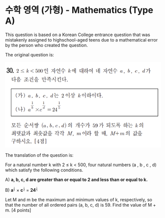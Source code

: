 # 수학 영역 (가형) - Mathematics (Type A)

This question is based on a Korean College entrance question
that was mistakenly assigned to highschool-aged teens
due to a mathematical error by the person who created the question.

The original question is:

![Original Question](original_problem_korean.png "OG hs question")

The translation of the question is:

For a natural number k with 2 ≤ k < 500, four natural numbers (a , b , c , d)
which satisfy the following conditions.

A) **a, b, c, d are greater than or equal to 2 and less than or equal to k.**

B) <b>a</b><sup><math><mfrac><mn>1</mn><mi>b</mi></mfrac></math></sup> ×
<b>c</b><sup><math><mfrac><mn>1</mn><mi>d</mi></mfrac></math></sup> =
<b>24</b><sup><math><mfrac><mn>1</mn><mn>5</mn></mfrac></math></sup>

Let M and m be the maximum and minimum values of k, respectively,
so that the number of all ordered pairs (a, b, c, d) is 59.
Find the value of M + m. [4 points]
